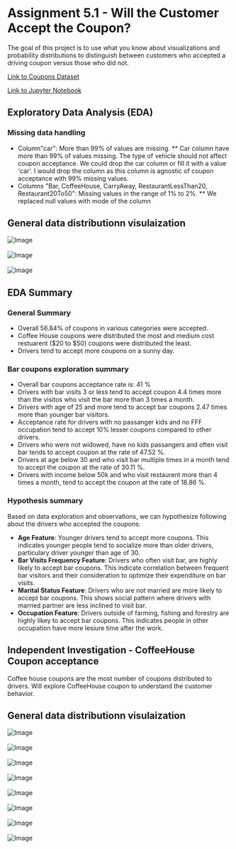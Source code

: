 # Assignment 5.1 - Will the Customer Accept the Coupon?

The goal of this project is to use what you know about visualizations and probability distributions to distinguish between customers who accepted a driving coupon versus those who did not.

[Link to Coupons Dataset](https://github.com/atewari-bot/driving-coupon/blob/main/data/coupons.csv)

[Link to Jupyter Notebook](https://github.com/atewari-bot/driving-coupon/blob/main/prompt.ipynb)

## Exploratory Data Analysis (EDA)

### Missing data handling

* Column"car": More than 99% of values are missing.
  ** Car column have more than 99% of values missing. The type of vehicle should not affect coupon acceptance. We could drop the car column or fill it with a value 'car'. I would drop the column as this column is agnostic of coupon acceptance with 99% missing values. 
* Columns "Bar, CoffeeHouse, CarryAway, RestaurantLessThan20, Restaurant20To50": Missing values in the range of 1% to 2%.
  ** We replaced null values with mode of the column

## General data distributionn visulaization
![Image](/images/overall_coupons_acceptance_proportion.png)
<br>
<br>
![Image](/images/coupons_types_distribution.png)
<br>
<br>
![Image](/images/temperature_histogram.png)

## EDA Summary

### General Summary

* Overall 56.84% of coupons in various categories were accepted.
* Coffee House coupons were distributed the most and medium cost restuarent ($20 to $50) coupons were distributed the least.
* Drivers tend to accept more coupons on a sunny day.
  
### Bar coupons exploration summary

* Overall bar coupons acceptance rate is: 41 %
* Drivers with bar visits 3 or less tend to accept coupon 4.4 times more than the visitos who visit the bar more than 3 times a month.
* Drivers with age of 25 and more tend to accept bar coupons 2.47 times more than younger bar visitors.
* Acceptance rate for drivers with no passanger kids and no FFF occupation tend to accept 10% lesser coupons compared to other drivers.
* Drivers who were not widowed, have no kids passangers and often visit bar tends to accept coupon at the rate of 47.52 %.
* Drivers at age below 30 and who visit bar multiple times in a month tend to accept the coupon at the rate of 30.11 %.
* Drivers with income below 50k and who visit restaurent more than 4 times a month, tend to accept the coupon at the rate of 18.86 %.

### Hypothesis summary

Based on data exploration and observations, we can hypothesize following about the drivers who accepted the coupons:

* **Age Feature**: Younger drivers tend to accept more coupons. This indicates younger people tend to socialize more than older drivers, particulary driver younger than age of 30.
* **Bar Visits Frequency Feature**: Drivers who often visit bar, are highly likely to accept bar coupons. This indicate correlation between frequent bar visitors and their consideration to optimize their expenditure on bar visits.
* **Marital Status Feature**: Drivers who are not married are more likely to accept bar coupons. This shows social pattern where drivers with married partner are less inclined to visit bar.
* **Occupation Feature**: Drivers outside of farming, fishing and forestry are highly likey to accept bar coupons. This indicates people in other occupation have more lesiure time after the work.

## Independent Investigation - CoffeeHouse Coupon acceptance 

Coffee house coupons are the most number of coupons distributed to drivers. Will explore CoffeeHouse coupon to understand the customer behavior.

## General data distributionn visulaization
![Image](/images/ch_overall_acceptance.png)
<br>
<br>
![Image](/images/ch_drivers_comparision.png)
<br>
<br>
![Image](/images/ch_by_weather.png)
<br>
<br>
![Image](/images/ch_by_gender.png)
<br>
<br>
![Image](/images/ch_by_age.png)
<br>
<br>
![Image](/images/ch_by_education.png)
<br>
<br>
![Image](/images/ch_by_income.png)
<br>
<br>
![Image](/images/ch_by_marital_status.png)



